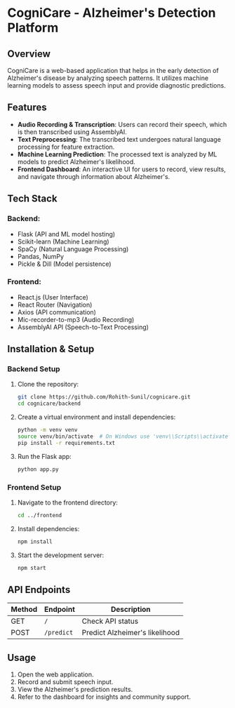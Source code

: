 # CogniCare - Alzheimer's Detection Platform

## Overview
CogniCare is a web-based application that helps in the early detection of Alzheimer's disease by analyzing speech patterns. It utilizes machine learning models to assess speech input and provide diagnostic predictions.

## Features
- **Audio Recording & Transcription**: Users can record their speech, which is then transcribed using AssemblyAI.
- **Text Preprocessing**: The transcribed text undergoes natural language processing for feature extraction.
- **Machine Learning Prediction**: The processed text is analyzed by ML models to predict Alzheimer's likelihood.
- **Frontend Dashboard**: An interactive UI for users to record, view results, and navigate through information about Alzheimer's.

## Tech Stack
### Backend:
- Flask (API and ML model hosting)
- Scikit-learn (Machine Learning)
- SpaCy (Natural Language Processing)
- Pandas, NumPy
- Pickle & Dill (Model persistence)

### Frontend:
- React.js (User Interface)
- React Router (Navigation)
- Axios (API communication)
- Mic-recorder-to-mp3 (Audio Recording)
- AssemblyAI API (Speech-to-Text Processing)

## Installation & Setup
### Backend Setup
1. Clone the repository:
   ```sh
   git clone https://github.com/Rohith-Sunil/cognicare.git
   cd cognicare/backend
   ```
2. Create a virtual environment and install dependencies:
   ```sh
   python -m venv venv
   source venv/bin/activate  # On Windows use 'venv\\Scripts\\activate'
   pip install -r requirements.txt
   ```
3. Run the Flask app:
   ```sh
   python app.py
   ```

### Frontend Setup
1. Navigate to the frontend directory:
   ```sh
   cd ../frontend
   ```
2. Install dependencies:
   ```sh
   npm install
   ```
3. Start the development server:
   ```sh
   npm start
   ```

## API Endpoints
| Method | Endpoint      | Description                        |
|--------|-------------|--------------------------------|
| GET    | `/`         | Check API status               |
| POST   | `/predict`  | Predict Alzheimer's likelihood |

## Usage
1. Open the web application.
2. Record and submit speech input.
3. View the Alzheimer's prediction results.
4. Refer to the dashboard for insights and community support.
